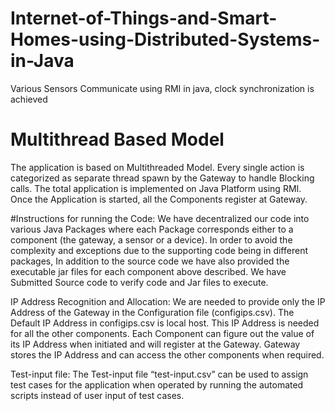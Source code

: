 # Internet-of-Things-and-Smart-Homes-using-Distributed-Systems-in-Java
Various Sensors Communicate using RMI in java, clock synchronization is achieved

# Multithread Based Model

The application is based on Multithreaded Model. Every single action is categorized as separate thread spawn by the Gateway to handle Blocking calls. 
The total application is implemented on Java Platform using RMI.  
Once the Application is started, all the Components register at Gateway.



#Instructions for running the Code:
We have decentralized our code into various Java Packages where each Package corresponds either to a component (the gateway, a sensor or a device). In order to avoid the complexity and exceptions due to the supporting code being in different packages, In addition to the source code we have also provided the executable jar files for each component above described. We have Submitted Source code to verify code and Jar files to execute.

IP Address Recognition and Allocation:
We are needed to provide only the IP Address of the Gateway in the Configuration file (configips.csv). The Default IP Address in configips.csv is local host.  This IP Address is needed for all the other components. Each Component can figure out the value of its IP Address when initiated and will register at the Gateway. Gateway stores the IP Address and can access the other components when required.

Test-input file:
The Test-input file “test-input.csv” can be used to assign test cases for the application when operated by running the automated scripts instead of user input of test cases.

